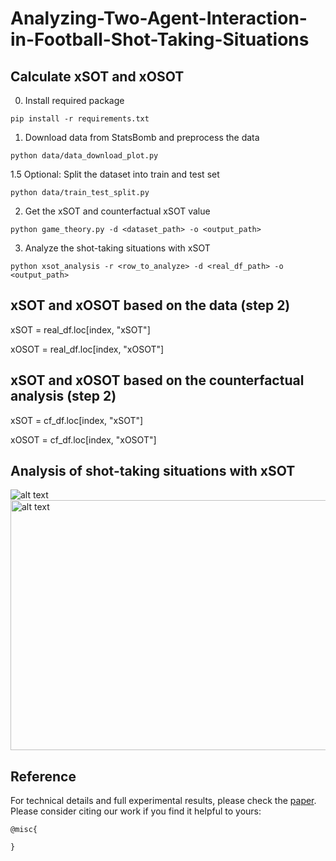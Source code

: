 # Analyzing-Two-Agent-Interaction-in-Football-Shot-Taking-Situations

## Calculate xSOT and xOSOT 
0. Install required package
```
pip install -r requirements.txt
```
1. Download data from StatsBomb and preprocess the data
```
python data/data_download_plot.py
```
1.5 Optional: Split the dataset into train and test set
```
python data/train_test_split.py
```
2. Get the xSOT and counterfactual xSOT value
```
python game_theory.py -d <dataset_path> -o <output_path>
```
3. Analyze the shot-taking situations with xSOT
```
python xsot_analysis -r <row_to_analyze> -d <real_df_path> -o <output_path>
```

## xSOT and xOSOT based on the data (step 2)

  xSOT = real_df.loc[index, "xSOT"] 
  
  xOSOT = real_df.loc[index, "xOSOT"]
## xSOT and xOSOT based on the counterfactual analysis (step 2)

  xSOT = cf_df.loc[index, "xSOT"]
  
  xOSOT = cf_df.loc[index, "xOSOT"]

## Analysis of shot-taking situations with xSOT

![alt text](https://github.com/calvinyeungck/Analyzing-Two-Agent-Interaction-in-Football-Shot-Taking-Situations/blob/main/analysis/testing_plot_21.png)
<img src="https://github.com/calvinyeungck/Analyzing-Two-Agent-Interaction-in-Football-Shot-Taking-Situations/blob/main/analysis/testing_plot_21.png" alt="alt text" width="698.5" height="400">


## Reference
For technical details and full experimental results, please check the [paper](https://arxiv.org/abs/). Please consider citing our work if you find it helpful to yours:

```
@misc{

}
```
